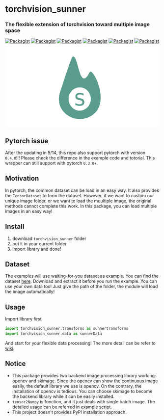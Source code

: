 # torchvision_sunner

### The flexible extension of torchvision toward multiple image space 

[![Packagist](https://img.shields.io/badge/Version-18.4.4-yellow.svg)]()
[![Packagist](https://img.shields.io/badge/Pytorch-0.3.0-red.svg)]()
[![Packagist](https://img.shields.io/badge/Torchvision-0.2.0-red.svg)]()
[![Packagist](https://img.shields.io/badge/Python-3.5.2-blue.svg)]()
[![Packagist](https://img.shields.io/badge/OpenCV-3.1.0-brightgreen.svg)]()
[![Packagist](https://img.shields.io/badge/skImage-0.13.1-green.svg)]()

![](https://github.com/SunnerLi/Torchvision_sunner/blob/master/logo.png)

Pytorch issue
---
After the updating in 5/14, this repo also support pytorch with version `0.4.0`!!! Please check the difference in the example code and totorial. This wrapper can still support with pytorch `0.3.0+`.    

Motivation
---
In pytorch, the common dataset can be load in an easy way. It also provides the `TensorDataset` to form the dataset. However, if we want to custom our unique image folder, or we want to load the muultiple image, the original methods cannot complete this work. In this package, you can load multiple images in an easy way!    

Install
---
1. download `torchvision_sunner` folder
2. put it in your current folder
3. import library and done!

Dataset
---
The examples will use waiting-for-you dataset as example. You can find the dataset [here](https://www.dropbox.com/s/cbuwbrehgglebhp/waiting_for_you_dataset.zip?dl=0). Download and extract it before you run the example. You can use your own data too! Just give the path of the folder, the module will load the image automatically!         


Usage
---
Import library first
```python
import torchvision_sunner.transforms as sunnertransforms
import torchvision_sunner.data as sunnerData
```
And start for your flexible data processing! The more detail can be refer to [wiki](https://github.com/SunnerLi/Torchvision_sunner/wiki).     

Notice
---
* This package provides two backend image processing library working: opencv and skimage. Since the opencv can show the continuous image easily, the default library we use is opencv. On the contrary, the installation of opencv is tedious. You can choose skimage to become the backend library while it can be easily installed. 
* `tensor2Numpy` is function, and it just deals with single batch image. The detailed usage can be referred in example script.    
*  This project doesn't provides PyPI installation approach.    